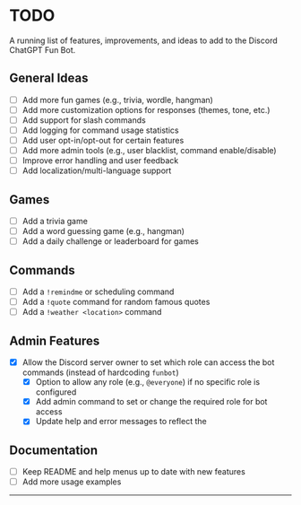 # TODO

A running list of features, improvements, and ideas to add to the Discord ChatGPT Fun Bot.

## General Ideas

- [ ] Add more fun games (e.g., trivia, wordle, hangman)
- [ ] Add more customization options for responses (themes, tone, etc.)
- [ ] Add support for slash commands
- [ ] Add logging for command usage statistics
- [ ] Add user opt-in/opt-out for certain features
- [ ] Add more admin tools (e.g., user blacklist, command enable/disable)
- [ ] Improve error handling and user feedback
- [ ] Add localization/multi-language support

## Games

- [ ] Add a trivia game
- [ ] Add a word guessing game (e.g., hangman)
- [ ] Add a daily challenge or leaderboard for games

## Commands

- [ ] Add a `!remindme` or scheduling command
- [ ] Add a `!quote` command for random famous quotes
- [ ] Add a `!weather <location>` command

## Admin Features

- [x] Allow the Discord server owner to set which role can access the bot commands (instead of hardcoding `funbot`)
    - [x] Option to allow any role (e.g., `@everyone`) if no specific role is configured
    - [x] Add admin command to set or change the required role for bot access
    - [x] Update help and error messages to reflect the

## Documentation

- [ ] Keep README and help menus up to date with new features
- [ ] Add more usage examples

---